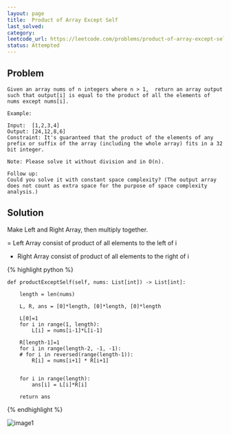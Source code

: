 ```yaml
---
layout: page
title:  Product of Array Except Self
last_solved: 
category: 
leetcode_url: https://leetcode.com/problems/product-of-array-except-self
status: Attempted
---
```


Problem
-------

```
Given an array nums of n integers where n > 1,  return an array output such that output[i] is equal to the product of all the elements of nums except nums[i].

Example:

Input:  [1,2,3,4]
Output: [24,12,8,6]
Constraint: It's guaranteed that the product of the elements of any prefix or suffix of the array (including the whole array) fits in a 32 bit integer.

Note: Please solve it without division and in O(n).

Follow up:
Could you solve it with constant space complexity? (The output array does not count as extra space for the purpose of space complexity analysis.)

```

Solution
----------

Make Left and Right Array, then multiply together.

= Left Array consist of product of all elements to the left of i
- Right Array consist of product of all elements to the right of i

{% highlight python %}

    def productExceptSelf(self, nums: List[int]) -> List[int]:
        
        length = len(nums)
        
        L, R, ans = [0]*length, [0]*length, [0]*length
        
        L[0]=1
        for i in range(1, length):
            L[i] = nums[i-1]*L[i-1]
        
        R[length-1]=1
        for i in range(length-2, -1, -1):
        # for i in reversed(range(length-1)):
            R[i] = nums[i+1] * R[i+1]
        
        
        for i in range(length):
            ans[i] = L[i]*R[i]
        
        return ans

{% endhighlight %}


![image1](https://4lscea.dm.files.1drv.com/y4moZDY--zQtyjchZihDibspJtcXS7g6gp9nWktB3lpAu_lE0U1QuUB3wEuIN_1VH2sqosjTpLDY0JCULp5OAzQIMvSy5tmHTpoL5IWDyl9_-dPMiRhe5wLGjhspxmUIVkPDS1Z4-4r4FGhZA0r4nXT9RThzOFWR-jtJCTL-SCxKUP3g9dUsOn0EJc0edUV4HYDZ4gfRbfhEQsXOEdLWKRu9w?width=1810&height=2243&cropmode=none)